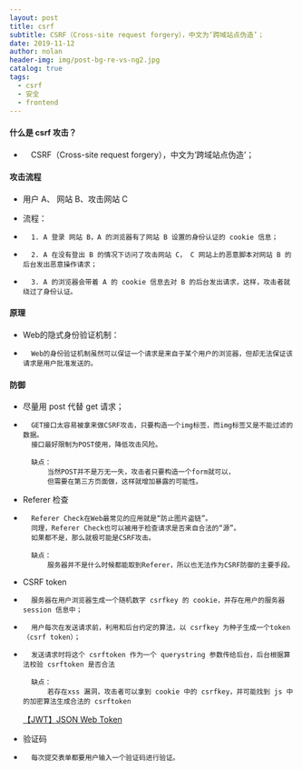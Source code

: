 ```yaml
---
layout: post
title: csrf
subtitle: CSRF（Cross-site request forgery），中文为‘跨域站点伪造’；
date: 2019-11-12
author: nolan
header-img: img/post-bg-re-vs-ng2.jpg
catalog: true
tags:
  - csrf
  - 安全
  - frontend
---
```


#### 什么是 csrf 攻击？

-   　CSRF（Cross-site request forgery），中文为‘跨域站点伪造’；

#### 攻击流程

-   用户 A、 网站 B、攻击网站 C
-   流程：

-       1. A 登录 网站 B，A 的浏览器有了网站 B 设置的身份认证的 cookie 信息；
-       2. A 在没有登出 B 的情况下访问了攻击网站 C， C 网站上的恶意脚本对网站 B 的后台发出恶意操作请求；
-       3. A 的浏览器会带着 A 的 cookie 信息去对 B 的后台发出请求，这样，攻击者就绕过了身份认证。

#### 原理

-  Web的隐式身份验证机制：
-       Web的身份验证机制虽然可以保证一个请求是来自于某个用户的浏览器，但却无法保证该请求是用户批准发送的。


#### 防御

-   尽量用 post 代替 get 请求；
   
-       GET接口太容易被拿来做CSRF攻击，只要构造一个img标签，而img标签又是不能过滤的数据。
        接口最好限制为POST使用，降低攻击风险。
        
        缺点：
            当然POST并不是万无一失，攻击者只要构造一个form就可以，
            但需要在第三方页面做，这样就增加暴露的可能性。

-   Referer 检查

-       Referer Check在Web最常见的应用就是“防止图片盗链”。
        同理，Referer Check也可以被用于检查请求是否来自合法的“源”。
        如果都不是，那么就极可能是CSRF攻击。
        
        缺点：
            服务器并不是什么时候都能取到Referer，所以也无法作为CSRF防御的主要手段。


-   CSRF token

-       服务器在用户浏览器生成一个随机数字 csrfkey 的 cookie，并存在用户的服务器 session 信息中；
-       用户每次在发送请求前，利用和后台约定的算法，以 csrfkey 为种子生成一个token（csrf token）；
-       发送请求时将这个 csrftoken 作为一个 querystring 参数传给后台，后台根据算法校验 csrftoken 是否合法
        
        缺点：
            若存在xss 漏洞，攻击者可以拿到 cookie 中的 csrfkey，并可能找到 js 中的加密算法生成合法的 csrftoken

    [【JWT】JSON Web Token]('http://www.ruanyifeng.com/blog/2018/07/json_web_token-tutorial.html')
    
-   验证码

-       每次提交表单都要用户输入一个验证码进行验证。

